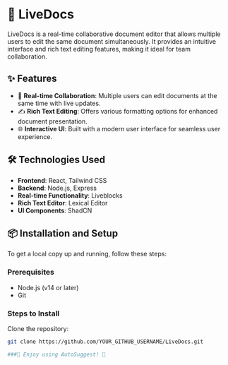# 📄 LiveDocs

LiveDocs is a real-time collaborative document editor that allows multiple users to edit the same document simultaneously. It provides an intuitive interface and rich text editing features, making it ideal for team collaboration.

## ✨ Features

- 🔄 **Real-time Collaboration**: Multiple users can edit documents at the same time with live updates.
- ✍️ **Rich Text Editing**: Offers various formatting options for enhanced document presentation.
- 🌐 **Interactive UI**: Built with a modern user interface for seamless user experience.

## 🛠️ Technologies Used

- **Frontend**: React, Tailwind CSS
- **Backend**: Node.js, Express
- **Real-time Functionality**: Liveblocks
- **Rich Text Editor**: Lexical Editor
- **UI Components**: ShadCN

## 📦 Installation and Setup

To get a local copy up and running, follow these steps:

### Prerequisites

- Node.js (v14 or later)
- Git

### Steps to Install

   Clone the repository:
   ```bash
   git clone https://github.com/YOUR_GITHUB_USERNAME/LiveDocs.git

###🌟 Enjoy using AutoSuggest! 🌟
